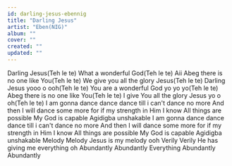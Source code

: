 ```yaml
---
id: darling-jesus-ebennig
title: "Darling Jesus"
artist: "Eben(NIG)"
album: ""
cover: ""
created: ""
updated: ""
---
```


Darling Jesus(Teh le te)
What a wonderful God(Teh le te)
Aii Abeg there is no one like You(Teh le te)
We give you all the glory Jesus(Teh le te)
Darling Jesus yooo o ooh(Teh le te)
You are a wonderful God yo yo yo(Teh le te)
Abeg there is no one like You(Teh le te)
I give You all the glory Jesus yo o oh(Teh le te)
I am gonna dance dance dance till i can't dance no more
And then I will dance some more for if my strength in Him I know
All things are possible
My God is capable
Agidigba unshakable
I am gonna dance dance dance till i can't dance no more
And then I will dance some more for if my strength in Him I know
All things are possible
My God is capable
Agidigba unshakable
Melody Melody Jesus is my melody ooh
Verily Verily He has giving me everything oh
Abundantly Abundantly Everything Abundantly Abundantly